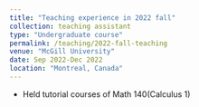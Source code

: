 ```yaml
---
title: "Teaching experience in 2022 fall"
collection: teaching assistant
type: "Undergraduate course"
permalink: /teaching/2022-fall-teaching
venue: "McGill University"
date: Sep 2022-Dec 2022
location: "Montreal, Canada"
---
```


- Held tutorial courses of Math 140(Calculus 1)
